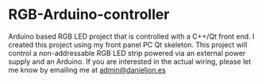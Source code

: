 # RGB-Arduino-controller
Arduino based RGB LED project that is controlled with a C++/Qt front end.
I created this project using my front panel PC Qt skeleton.
This project will control a non-addressable RGB LED strip powered via an external power supply and an Arduino.
If you are interested in the actual wiring, please let me know by emailing me at admin@danieljon.es
